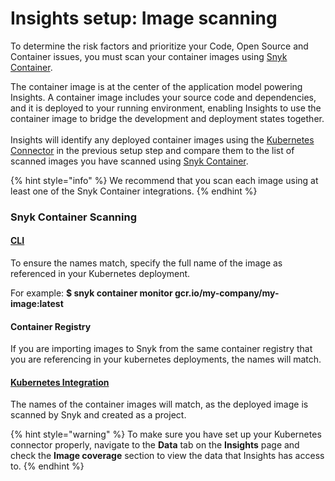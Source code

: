 # Insights setup: Image scanning

To determine the risk factors and prioritize your Code, Open Source and Container issues, you must scan your container images using [Snyk Container](../../../scan-containers/).&#x20;

The container image is at the center of the application model powering Insights. A container image includes your source code and dependencies, and it is deployed to your running environment, enabling Insights to use the container image to bridge the development and deployment states together.\
\
Insights will identify any deployed container images using the [Kubernetes Connector](insights-setup-kubernetes-connector.md) in the previous setup step and compare them to the list of scanned images you have scanned using [Snyk Container](../../../scan-containers/).&#x20;

{% hint style="info" %}
We recommend that you scan each image using at least one of the Snyk Container integrations.
{% endhint %}

### Snyk Container Scanning

#### [CLI](../../../scan-containers/snyk-cli-for-container-security/)

To ensure the names match, specify the full name of the image as referenced in your Kubernetes deployment.&#x20;

For example: **$ snyk container monitor gcr.io/my-company/my-image:latest**

#### Container Registry

If you are importing images to Snyk from the same container registry that you are referencing in your kubernetes deployments, the names will match.&#x20;

#### [Kubernetes Integration](../../../scan-containers/kubernetes-integration/)

The names of the container images will match, as the deployed image is scanned by Snyk and created as a project.

{% hint style="warning" %}
To make sure you have set up your Kubernetes connector properly, navigate to the **Data** tab on the **Insights** page and check the **Image coverage** section to view the data that Insights has access to.
{% endhint %}
